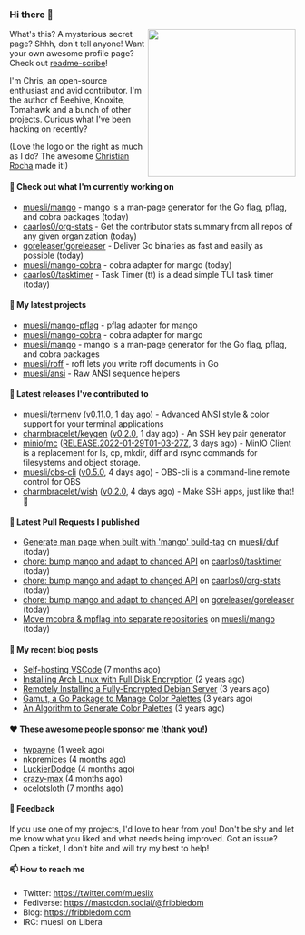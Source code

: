 ### Hi there 👋

<img align="right" src="https://raw.githubusercontent.com/muesli/muesli/master/assets/termenv.png" width="260">

What's this? A mysterious secret page? Shhh, don't tell anyone!
Want your own awesome profile page? Check out [readme-scribe](https://github.com/muesli/readme-scribe)!

I'm Chris, an open-source enthusiast and avid contributor. I'm the author of Beehive, Knoxite, Tomahawk and a bunch
of other projects. Curious what I've been hacking on recently?

(Love the logo on the right as much as I do? The awesome [Christian Rocha](https://github.com/meowgorithm/) made it!)

#### 👷 Check out what I'm currently working on

- [muesli/mango](https://github.com/muesli/mango) - mango is a man-page generator for the Go flag, pflag, and cobra packages (today)
- [caarlos0/org-stats](https://github.com/caarlos0/org-stats) - Get the contributor stats summary from all repos of any given organization (today)
- [goreleaser/goreleaser](https://github.com/goreleaser/goreleaser) - Deliver Go binaries as fast and easily as possible (today)
- [muesli/mango-cobra](https://github.com/muesli/mango-cobra) - cobra adapter for mango (today)
- [caarlos0/tasktimer](https://github.com/caarlos0/tasktimer) - Task Timer (tt) is a dead simple TUI task timer (today)

#### 🌱 My latest projects

- [muesli/mango-pflag](https://github.com/muesli/mango-pflag) - pflag adapter for mango
- [muesli/mango-cobra](https://github.com/muesli/mango-cobra) - cobra adapter for mango
- [muesli/mango](https://github.com/muesli/mango) - mango is a man-page generator for the Go flag, pflag, and cobra packages
- [muesli/roff](https://github.com/muesli/roff) - roff lets you write roff documents in Go
- [muesli/ansi](https://github.com/muesli/ansi) - Raw ANSI sequence helpers

#### 🔭 Latest releases I've contributed to

- [muesli/termenv](https://github.com/muesli/termenv) ([v0.11.0](https://github.com/muesli/termenv/releases/tag/v0.11.0), 1 day ago) - Advanced ANSI style &amp; color support for your terminal applications
- [charmbracelet/keygen](https://github.com/charmbracelet/keygen) ([v0.2.0](https://github.com/charmbracelet/keygen/releases/tag/v0.2.0), 1 day ago) - An SSH key pair generator
- [minio/mc](https://github.com/minio/mc) ([RELEASE.2022-01-29T01-03-27Z](https://github.com/minio/mc/releases/tag/RELEASE.2022-01-29T01-03-27Z), 3 days ago) - MinIO Client is a replacement for ls, cp, mkdir, diff and rsync commands for filesystems and object storage.
- [muesli/obs-cli](https://github.com/muesli/obs-cli) ([v0.5.0](https://github.com/muesli/obs-cli/releases/tag/v0.5.0), 4 days ago) - OBS-cli is a command-line remote control for OBS
- [charmbracelet/wish](https://github.com/charmbracelet/wish) ([v0.2.0](https://github.com/charmbracelet/wish/releases/tag/v0.2.0), 4 days ago) - Make SSH apps, just like that! 💫

#### 🔨 Latest Pull Requests I published

- [Generate man page when built with &#39;mango&#39; build-tag](https://github.com/muesli/duf/pull/160) on [muesli/duf](https://github.com/muesli/duf) (today)
- [chore: bump mango and adapt to changed API](https://github.com/caarlos0/tasktimer/pull/37) on [caarlos0/tasktimer](https://github.com/caarlos0/tasktimer) (today)
- [chore: bump mango and adapt to changed API](https://github.com/caarlos0/org-stats/pull/49) on [caarlos0/org-stats](https://github.com/caarlos0/org-stats) (today)
- [chore: bump mango and adapt to changed API](https://github.com/goreleaser/goreleaser/pull/2865) on [goreleaser/goreleaser](https://github.com/goreleaser/goreleaser) (today)
- [Move mcobra &amp; mpflag into separate repositories](https://github.com/muesli/mango/pull/5) on [muesli/mango](https://github.com/muesli/mango) (today)

#### 📜 My recent blog posts

- [Self-hosting VSCode](https://fribbledom.com/posts/selfhosting-vscode/) (7 months ago)
- [Installing Arch Linux with Full Disk Encryption](https://fribbledom.com/posts/encrypted-arch-install/) (2 years ago)
- [Remotely Installing a Fully-Encrypted Debian Server](https://fribbledom.com/posts/encrypted-remote-debian-install/) (3 years ago)
- [Gamut, a Go Package to Manage Color Palettes](https://fribbledom.com/posts/gamut-package-to-handle-color-palettes/) (3 years ago)
- [An Algorithm to Generate Color Palettes](https://fribbledom.com/posts/an-algorithm-to-generate-color-palettes/) (3 years ago)

#### ❤️ These awesome people sponsor me (thank you!)

- [twpayne](https://github.com/twpayne) (1 week ago)
- [nkpremices](https://github.com/nkpremices) (4 months ago)
- [LuckierDodge](https://github.com/LuckierDodge) (4 months ago)
- [crazy-max](https://github.com/crazy-max) (4 months ago)
- [ocelotsloth](https://github.com/ocelotsloth) (7 months ago)

#### 💬 Feedback

If you use one of my projects, I'd love to hear from you! Don't be shy and let me know what you liked
and what needs being improved. Got an issue? Open a ticket, I don't bite and will try my best to help!

#### 📫 How to reach me

- Twitter: https://twitter.com/mueslix
- Fediverse: https://mastodon.social/@fribbledom
- Blog: https://fribbledom.com
- IRC: muesli on Libera
